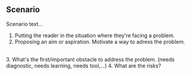 ## Scenario
Scenario text...

1. Putting the reader in the situation where they're facing a problem.
2. Proposing an aim or aspiration. Motivate a way to adress the problem.
<br>
3. What's the first/important obstacle to address the problem. (needs diagnostic, needs learning, needs tool,...)
4. What are the risks?
